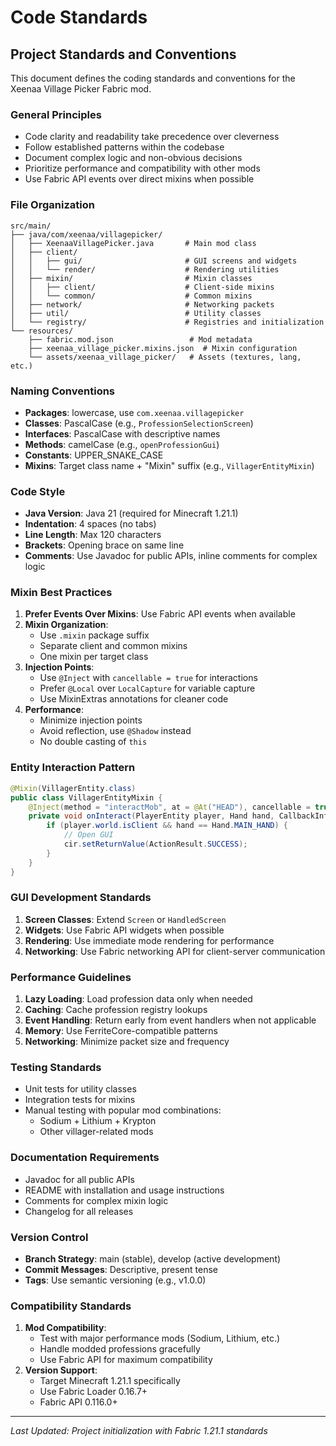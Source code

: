 # Code Standards

## Project Standards and Conventions

This document defines the coding standards and conventions for the Xeenaa Village Picker Fabric mod.

### General Principles

- Code clarity and readability take precedence over cleverness
- Follow established patterns within the codebase
- Document complex logic and non-obvious decisions
- Prioritize performance and compatibility with other mods
- Use Fabric API events over direct mixins when possible

### File Organization

```
src/main/
├── java/com/xeenaa/villagepicker/
│   ├── XeenaaVillagePicker.java       # Main mod class
│   ├── client/
│   │   ├── gui/                       # GUI screens and widgets
│   │   └── render/                    # Rendering utilities
│   ├── mixin/                         # Mixin classes
│   │   ├── client/                    # Client-side mixins
│   │   └── common/                    # Common mixins
│   ├── network/                       # Networking packets
│   ├── util/                          # Utility classes
│   └── registry/                      # Registries and initialization
└── resources/
    ├── fabric.mod.json                 # Mod metadata
    ├── xeenaa_village_picker.mixins.json  # Mixin configuration
    └── assets/xeenaa_village_picker/   # Assets (textures, lang, etc.)
```

### Naming Conventions

- **Packages**: lowercase, use `com.xeenaa.villagepicker`
- **Classes**: PascalCase (e.g., `ProfessionSelectionScreen`)
- **Interfaces**: PascalCase with descriptive names
- **Methods**: camelCase (e.g., `openProfessionGui`)
- **Constants**: UPPER_SNAKE_CASE
- **Mixins**: Target class name + "Mixin" suffix (e.g., `VillagerEntityMixin`)

### Code Style

- **Java Version**: Java 21 (required for Minecraft 1.21.1)
- **Indentation**: 4 spaces (no tabs)
- **Line Length**: Max 120 characters
- **Brackets**: Opening brace on same line
- **Comments**: Use Javadoc for public APIs, inline comments for complex logic

### Mixin Best Practices

1. **Prefer Events Over Mixins**: Use Fabric API events when available
2. **Mixin Organization**:
   - Use `.mixin` package suffix
   - Separate client and common mixins
   - One mixin per target class
3. **Injection Points**:
   - Use `@Inject` with `cancellable = true` for interactions
   - Prefer `@Local` over `LocalCapture` for variable capture
   - Use MixinExtras annotations for cleaner code
4. **Performance**:
   - Minimize injection points
   - Avoid reflection, use `@Shadow` instead
   - No double casting of `this`

### Entity Interaction Pattern

```java
@Mixin(VillagerEntity.class)
public class VillagerEntityMixin {
    @Inject(method = "interactMob", at = @At("HEAD"), cancellable = true)
    private void onInteract(PlayerEntity player, Hand hand, CallbackInfoReturnable<ActionResult> cir) {
        if (player.world.isClient && hand == Hand.MAIN_HAND) {
            // Open GUI
            cir.setReturnValue(ActionResult.SUCCESS);
        }
    }
}
```

### GUI Development Standards

1. **Screen Classes**: Extend `Screen` or `HandledScreen`
2. **Widgets**: Use Fabric API widgets when possible
3. **Rendering**: Use immediate mode rendering for performance
4. **Networking**: Use Fabric networking API for client-server communication

### Performance Guidelines

1. **Lazy Loading**: Load profession data only when needed
2. **Caching**: Cache profession registry lookups
3. **Event Handling**: Return early from event handlers when not applicable
4. **Memory**: Use FerriteCore-compatible patterns
5. **Networking**: Minimize packet size and frequency

### Testing Standards

- Unit tests for utility classes
- Integration tests for mixins
- Manual testing with popular mod combinations:
  - Sodium + Lithium + Krypton
  - Other villager-related mods

### Documentation Requirements

- Javadoc for all public APIs
- README with installation and usage instructions
- Comments for complex mixin logic
- Changelog for all releases

### Version Control

- **Branch Strategy**: main (stable), develop (active development)
- **Commit Messages**: Descriptive, present tense
- **Tags**: Use semantic versioning (e.g., v1.0.0)

### Compatibility Standards

1. **Mod Compatibility**:
   - Test with major performance mods (Sodium, Lithium, etc.)
   - Handle modded professions gracefully
   - Use Fabric API for maximum compatibility
2. **Version Support**:
   - Target Minecraft 1.21.1 specifically
   - Use Fabric Loader 0.16.7+
   - Fabric API 0.116.0+

---
*Last Updated: Project initialization with Fabric 1.21.1 standards*
